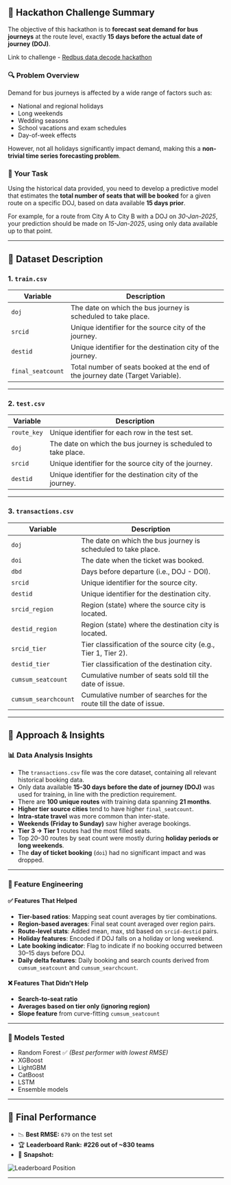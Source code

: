 

## 🚌 Hackathon Challenge Summary

The objective of this hackathon is to **forecast seat demand for bus journeys** at the route level, exactly **15 days before the actual date of journey (DOJ)**.

Link to challenge - [Redbus data decode hackathon](https://www.analyticsvidhya.com/datahack/contest/redbus-data-decode-hackathon-2025/)

### 🔍 Problem Overview

Demand for bus journeys is affected by a wide range of factors such as:

* National and regional holidays
* Long weekends
* Wedding seasons
* School vacations and exam schedules
* Day-of-week effects

However, not all holidays significantly impact demand, making this a **non-trivial time series forecasting problem**.

### 🎯 Your Task

Using the historical data provided, you need to develop a predictive model that estimates the **total number of seats that will be booked** for a given route on a specific DOJ, based on data available **15 days prior**.

For example, for a route from City A to City B with a DOJ on *30-Jan-2025*, your prediction should be made on *15-Jan-2025*, using only data available up to that point.

---

## 📁 Dataset Description

### 1. `train.csv`

| Variable          | Description                                                                    |
| ----------------- | ------------------------------------------------------------------------------ |
| `doj`             | The date on which the bus journey is scheduled to take place.                  |
| `srcid`           | Unique identifier for the source city of the journey.                          |
| `destid`          | Unique identifier for the destination city of the journey.                     |
| `final_seatcount` | Total number of seats booked at the end of the journey date (Target Variable). |

---

### 2. `test.csv`

| Variable    | Description                                                   |
| ----------- | ------------------------------------------------------------- |
| `route_key` | Unique identifier for each row in the test set.               |
| `doj`       | The date on which the bus journey is scheduled to take place. |
| `srcid`     | Unique identifier for the source city of the journey.         |
| `destid`    | Unique identifier for the destination city of the journey.    |

---

### 3. `transactions.csv`

| Variable             | Description                                                         |
| -------------------- | ------------------------------------------------------------------- |
| `doj`                | The date on which the bus journey is scheduled to take place.       |
| `doi`                | The date when the ticket was booked.                                |
| `dbd`                | Days before departure (i.e., DOJ - DOI).                            |
| `srcid`              | Unique identifier for the source city.                              |
| `destid`             | Unique identifier for the destination city.                         |
| `srcid_region`       | Region (state) where the source city is located.                    |
| `destid_region`      | Region (state) where the destination city is located.               |
| `srcid_tier`         | Tier classification of the source city (e.g., Tier 1, Tier 2).      |
| `destid_tier`        | Tier classification of the destination city.                        |
| `cumsum_seatcount`   | Cumulative number of seats sold till the date of issue.             |
| `cumsum_searchcount` | Cumulative number of searches for the route till the date of issue. |

---


## 🧠 Approach & Insights

### 📊 Data Analysis Insights

* The `transactions.csv` file was the core dataset, containing all relevant historical booking data.
* Only data available **15-30 days before the date of journey (DOJ)** was used for training, in line with the prediction requirement.
* There are **100 unique routes** with training data spanning **21 months**.
* **Higher tier source cities** tend to have higher `final_seatcount`.
* **Intra-state travel** was more common than inter-state.
* **Weekends (Friday to Sunday)** saw higher average bookings.
* **Tier 3 → Tier 1** routes had the most filled seats.
* Top 20–30 routes by seat count were mostly during **holiday periods or long weekends**.
* The **day of ticket booking** (`doi`) had no significant impact and was dropped.

---

### 🔧 Feature Engineering

#### ✅ Features That Helped

* **Tier-based ratios**: Mapping seat count averages by tier combinations.
* **Region-based averages**: Final seat count averaged over region pairs.
* **Route-level stats**: Added mean, max, std based on `srcid-destid` pairs.
* **Holiday features**: Encoded if DOJ falls on a holiday or long weekend.
* **Late booking indicator**: Flag to indicate if no booking occurred between 30–15 days before DOJ.
* **Daily delta features**: Daily booking and search counts derived from `cumsum_seatcount` and `cumsum_searchcount`.

#### ❌ Features That Didn't Help

* **Search-to-seat ratio**
* **Averages based on tier only (ignoring region)**
* **Slope feature** from curve-fitting `cumsum_seatcount`

---

### 🤖 Models Tested

* Random Forest ✅ *(Best performer with lowest RMSE)*
* XGBoost
* LightGBM
* CatBoost
* LSTM
* Ensemble models

---

## 🏁 Final Performance

* 📉 **Best RMSE:** `679` on the test set
* 🏆 **Leaderboard Rank:** **#226 out of \~830 teams**
* 📸 **Snapshot:**

![Leaderboard Position](./d6190d46-ff23-4f48-b1c6-cd8593a601f0.png)

---

